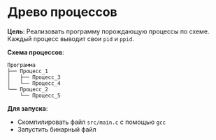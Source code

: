# Древо процессов

**Цель**: Реализовать программу порождающую процессы по схеме. Каждый процесс выводит свои `pid` и `ppid`.

**Схема процессов**:
```
Программа
├── Процесс_1
│   ├── Процесс_3
│   └── Процесс_4
└── Процесс_2
    └── Процесс_5
```

**Для запуска**:
- Скомпилировать файл `src/main.c` с помощью `gcc`
- Запустить бинарный файл